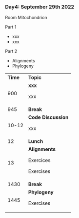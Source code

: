

### Day4: September 29th 2022

Room Mitochondrion


Part 1
* xxx
* xxx

Part 2
* Alignments
* Phylogeny

<table>
  <tr>
   <td><strong>Time</strong>
   </td>
   <td><strong>Topic</strong>
   </td>
  </tr>
  <tr>
   <td>900
   </td>
   <td><strong>xxx</strong>
<p>
xxx   </td>
  </tr>
  <tr>
   <td>945
   </td>
   <td><strong>Break</strong>
   </td>
  </tr>
  <tr>
   <td>10-12
   </td>
   <td><strong>Code Discussion</strong>
<p>
xxx
   </td>
  </tr>
  <tr>
   <td>12
   </td>
   <td><strong>Lunch</strong>
   </td>
  </tr>
  <tr>
   <td>13
   </td>
   <td><strong>Alignments</strong>
<p>
Exercices<p>
Exercises
   </td>
  </tr>
  <tr>
   <td>1430
   </td>
   <td><strong>Break</strong>
   </td>
  </tr>
  <tr>
   <td>1445
   </td>
   <td><strong>Phylogeny</strong>
<p>
Exercises
   </td>
  </tr>
</table>
